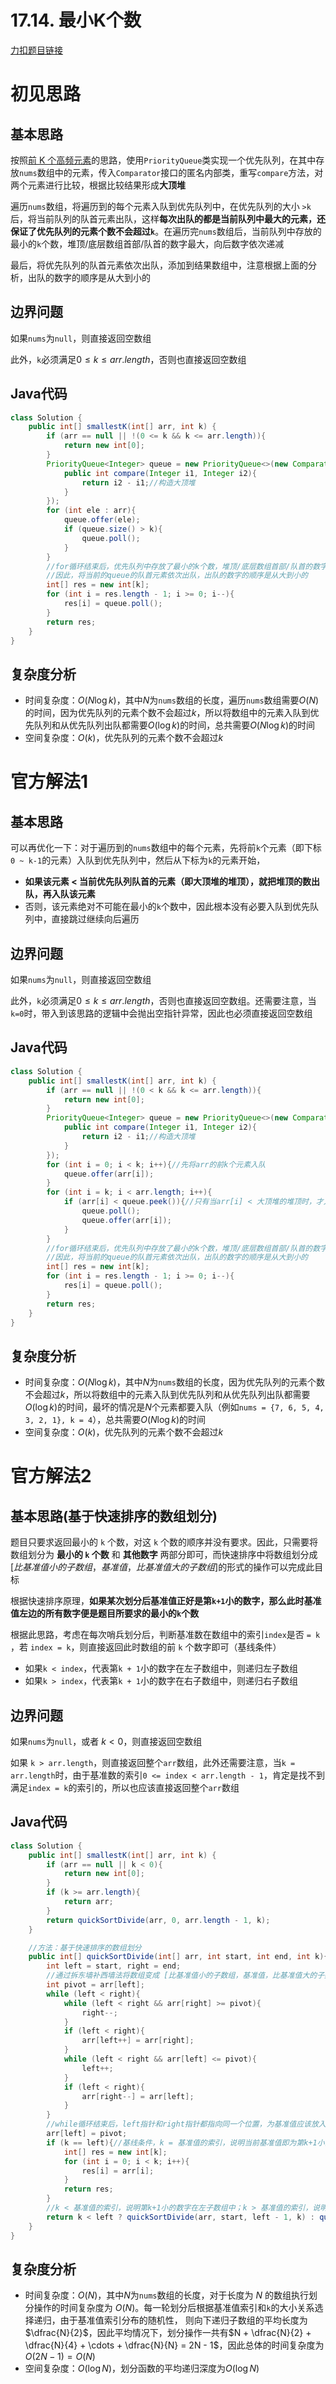 # 17.14. 最小K个数

[力扣题目链接](https://leetcode-cn.com/problems/smallest-k-lcci/)


# 初见思路

## 基本思路
按照<a href="./0347. 前 K 个高频元素.md">前 K 个高频元素</a>的思路，使用`PriorityQueue`类实现一个优先队列，在其中存放`nums`数组中的元素，传入`Comparator`接口的匿名内部类，重写`compare`方法，对两个元素进行比较，根据比较结果形成<strong>大顶堆</strong>

遍历`nums`数组，将遍历到的每个元素入队到优先队列中，在优先队列的大小 `>k`后，将当前队列的队首元素出队，这样<strong>每次出队的都是当前队列中最大的元素，还保证了优先队列的元素个数不会超过`k`</strong>。在遍历完`nums`数组后，当前队列中存放的最小的`k`个数，堆顶/底层数组首部/队首的数字最大，向后数字依次递减

最后，将优先队列的队首元素依次出队，添加到结果数组中，注意根据上面的分析，出队的数字的顺序是从大到小的

## 边界问题
如果`nums`为`null`，则直接返回空数组

此外，`k`必须满足$0 \le k \le arr.length$，否则也直接返回空数组

## Java代码
```java
class Solution {
    public int[] smallestK(int[] arr, int k) {
        if (arr == null || !(0 <= k && k <= arr.length)){
            return new int[0];
        }
        PriorityQueue<Integer> queue = new PriorityQueue<>(new Comparator<Integer>(){
            public int compare(Integer i1, Integer i2){
                return i2 - i1;//构造大顶堆
            }
        });
        for (int ele : arr){
            queue.offer(ele);
            if (queue.size() > k){
                queue.poll();
            }
        }
        //for循环结束后，优先队列中存放了最小的k个数，堆顶/底层数组首部/队首的数字最大，向后依次递减
        //因此，将当前的queue的队首元素依次出队，出队的数字的顺序是从大到小的
        int[] res = new int[k];
        for (int i = res.length - 1; i >= 0; i--){
            res[i] = queue.poll();
        }
        return res;
    }
}
```

## 复杂度分析
- 时间复杂度：$O(N \log k)$，其中$N$为`nums`数组的长度，遍历`nums`数组需要$O(N)$的时间，因为优先队列的元素个数不会超过$k$，所以将数组中的元素入队到优先队列和从优先队列出队都需要$O(\log k)$的时间，总共需要$O(N \log k)$的时间
- 空间复杂度：$O(k)$，优先队列的元素个数不会超过$k$

# 官方解法1

## 基本思路

可以再优化一下：对于遍历到的`nums`数组中的每个元素，先将前`k`个元素（即下标`0 ~ k-1`的元素）入队到优先队列中，然后从下标为`k`的元素开始，

- <strong>如果该元素 $<$ 当前优先队列队首的元素（即大顶堆的堆顶），就把堆顶的数出队，再入队该元素</strong>
- 否则，该元素绝对不可能在最小的`k`个数中，因此根本没有必要入队到优先队列中，直接跳过继续向后遍历

## 边界问题
如果`nums`为`null`，则直接返回空数组

此外，`k`必须满足$0 \le k \le arr.length$，否则也直接返回空数组。还需要注意，当`k=0`时，带入到该思路的逻辑中会抛出空指针异常，因此也必须直接返回空数组

## Java代码
```java
class Solution {
    public int[] smallestK(int[] arr, int k) {
        if (arr == null || !(0 < k && k <= arr.length)){
            return new int[0];
        }
        PriorityQueue<Integer> queue = new PriorityQueue<>(new Comparator<Integer>(){
            public int compare(Integer i1, Integer i2){
                return i2 - i1;//构造大顶堆
            }
        });
        for (int i = 0; i < k; i++){//先将arr的前k个元素入队
            queue.offer(arr[i]);
        }
        for (int i = k; i < arr.length; i++){
            if (arr[i] < queue.peek()){//只有当arr[i] < 大顶堆的堆顶时，才入队
                queue.poll();
                queue.offer(arr[i]);
            }
        }
        //for循环结束后，优先队列中存放了最小的k个数，堆顶/底层数组首部/队首的数字最大，向后依次递减
        //因此，将当前的queue的队首元素依次出队，出队的数字的顺序是从大到小的
        int[] res = new int[k];
        for (int i = res.length - 1; i >= 0; i--){
            res[i] = queue.poll();
        }
        return res;
    }
}
```

## 复杂度分析
- 时间复杂度：$O(N \log k)$，其中$N$为`nums`数组的长度，因为优先队列的元素个数不会超过$k$，所以将数组中的元素入队到优先队列和从优先队列出队都需要$O(\log k)$的时间，最坏的情况是$N$个元素都要入队（例如`nums = {7, 6, 5, 4, 3, 2, 1}, k = 4`），总共需要$O(N \log k)$的时间
- 空间复杂度：$O(k)$，优先队列的元素个数不会超过$k$

# 官方解法2

## 基本思路(基于快速排序的数组划分)

题目只要求返回最小的 `k` 个数，对这 `k` 个数的顺序并没有要求。因此，只需要将数组划分为 <strong>最小的 `k` 个数</strong> 和 <strong>其他数字</strong> 两部分即可，而快速排序中将数组划分成$[比基准值小的子数组，基准值，比基准值大的子数组]$的形式的操作可以完成此目标

根据快速排序原理，<strong>如果某次划分后基准值正好是第`k+1`小的数字，那么此时基准值左边的所有数字便是题目所要求的最小的`k`个数</strong>

根据此思路，考虑在每次哨兵划分后，判断基准数在数组中的索引`index`是否 `= k` ，若  `index = k`，则直接返回此时数组的前 `k` 个数字即可（基线条件）

- 如果`k < index`，代表第`k + 1`小的数字在左子数组中，则递归左子数组
- 如果`k > index`，代表第`k + 1`小的数字在右子数组中，则递归右子数组

## 边界问题

如果`nums`为`null`，或者 $k < 0$，则直接返回空数组

如果 `k > arr.length`，则直接返回整个`arr`数组，此外还需要注意，当`k = arr.length`时，由于基准数的索引`0 <= index < arr.length - 1`，肯定是找不到满足`index = k`的索引的，所以也应该直接返回整个`arr`数组

## Java代码
```java
class Solution {
    public int[] smallestK(int[] arr, int k) {
        if (arr == null || k < 0){
            return new int[0];
        }
        if (k >= arr.length){
            return arr;
        }
        return quickSortDivide(arr, 0, arr.length - 1, k);
    }

    //方法：基于快速排序的数组划分
    public int[] quickSortDivide(int[] arr, int start, int end, int k){
        int left = start, right = end;
        //通过拆东墙补西墙法将数组变成 [比基准值小的子数组，基准值，比基准值大的子数组]的形式
        int pivot = arr[left];
        while (left < right){
            while (left < right && arr[right] >= pivot){
                right--;
            }
            if (left < right){
                arr[left++] = arr[right];
            }
            while (left < right && arr[left] <= pivot){
                left++;
            }
            if (left < right){
                arr[right--] = arr[left];
            }
        }
        //while循环结束后，left指针和right指针都指向同一个位置，为基准值应该放入的位置
        arr[left] = pivot;
        if (k == left){//基线条件，k = 基准值的索引，说明当前基准值即为第k+1小的数字
            int[] res = new int[k];
            for (int i = 0; i < k; i++){
                res[i] = arr[i]; 
            }
            return res;
        }
        //k < 基准值的索引，说明第k+1小的数字在左子数组中；k > 基准值的索引，说明第k+1小的数字在右子数组中
        return k < left ? quickSortDivide(arr, start, left - 1, k) : quickSortDivide(arr, right + 1, end, k); 
    }
}
```

## 复杂度分析
- 时间复杂度：$O(N)$，其中$N$为`nums`数组的长度，对于长度为 $N$ 的数组执行划分操作的时间复杂度为 $O(N)$。每一轮划分后根据基准值索引和`k`的大小关系选择递归，由于基准值索引分布的随机性， 则向下递归子数组的平均长度为$\dfrac{N}{2}$，因此平均情况下，划分操作一共有$N + \dfrac{N}{2} + \dfrac{N}{4} + \cdots + \dfrac{N}{N} = 2N - 1$，因此总体的时间复杂度为$O(2N - 1) = O(N)$
- 空间复杂度：$O(\log N)$，划分函数的平均递归深度为$O(\log N)$